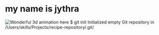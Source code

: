 # my name is jythra
![Wonderful 3d animation here](https://github.com/jythra19/super-telegram/assets/145373418/107dbe1d-a55e-4a62-838a-fa6397ac0c50)
$ git init
Initialized empty Git repository in /Users/skills/Projects/recipe-repository/.git/


